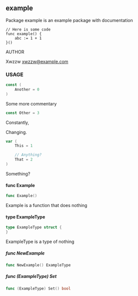 ## example

Package example is an example package with documentation

	// Here is some code
	func example() {
		abc := 1 + 1
	}()

AUTHOR

Xwzzw <xwzzw@example.com>

### USAGE

```go
const (
	Another = 0
)
```
Some more commentary

```go
const Other = 3
```
Constantly,

Changing.

```go
var (
	This = 1

	// Anything?
	That = 2
)
```
Something?

#### func  Example

```go
func Example()
```
Example is a function that does nothing

#### type ExampleType

```go
type ExampleType struct {
}
```

ExampleType is a type of nothing

##### func  NewExample

```go
func NewExample() ExampleType
```

##### func (ExampleType) Set

```go
func (ExampleType) Set() bool
```


